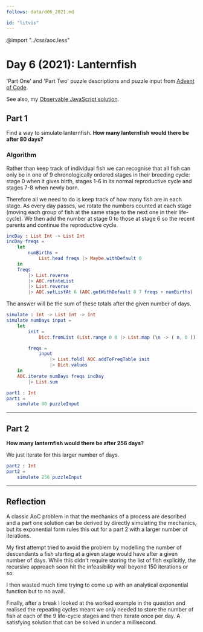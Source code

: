```yaml
---
follows: data/d06_2021.md

id: "litvis"
---
```


@import "../css/aoc.less"

# Day 6 (2021): Lanternfish

'Part One' and 'Part Two' puzzle descriptions and puzzle input from [Advent of Code](https://adventofcode.com/2021/day/6).

See also, my [Observable JavaScript solution](https://observablehq.com/@jwolondon/advent-of-code-2021-day-6).

## Part 1

Find a way to simulate lanternfish. **How many lanternfish would there be after 80 days?**

### Algorithm

Rather than keep track of individual fish we can recognise that all fish can only be in one of 9 chronologically ordered stages in their breeding cycle: stage 0 when it gives birth, stages 1-6 in its normal reproductive cycle and stages 7-8 when newly born.

Therefore all we need to do is keep track of how many fish are in each stage. As every day passes, we rotate the numbers counted at each stage (moving each group of fish at the same stage to the next one in their life-cycle). We then add the number at stage 0 to those at stage 6 so the recent parents and continue the reproductive cycle.

```elm {l}
incDay : List Int -> List Int
incDay freqs =
    let
        numBirths =
            List.head freqs |> Maybe.withDefault 0
    in
    freqs
        |> List.reverse
        |> AOC.rotateList
        |> List.reverse
        |> AOC.setListAt 6 (AOC.getWithDefault 0 7 freqs + numBirths)
```

The answer will be the sum of these totals after the given number of days.

```elm {l}
simulate : Int -> List Int -> Int
simulate numDays input =
    let
        init =
            Dict.fromList (List.range 0 8 |> List.map (\n -> ( n, 0 )))

        freqs =
            input
                |> List.foldl AOC.addToFreqTable init
                |> Dict.values
    in
    AOC.iterate numDays freqs incDay
        |> List.sum
```

```elm {l r}
part1 : Int
part1 =
    simulate 80 puzzleInput
```

---

## Part 2

**How many lanternfish would there be after 256 days?**

We just iterate for this larger number of days.

```elm {l r}
part2 : Int
part2 =
    simulate 256 puzzleInput
```

---

## Reflection

A classic AoC problem in that the mechanics of a process are described and a part one solution can be derived by directly simulating the mechanics, but its exponential form rules this out for a part 2 with a larger number of iterations.

My first attempt tried to avoid the problem by modelling the number of descendants a fish starting at a given stage would have after a given number of days. While this didn't require storing the list of fish explicitly, the recursive approach soon hit the infeasibility wall beyond 150 iterations or so.

I then wasted much time trying to come up with an analytical exponential function but to no avail.

Finally, after a break I looked at the worked example in the question and realised the repeating cycles meant we only needed to store the number of fish at each of the 9 life-cycle stages and then iterate once per day. A satisfying solution that can be solved in under a millisecond.
